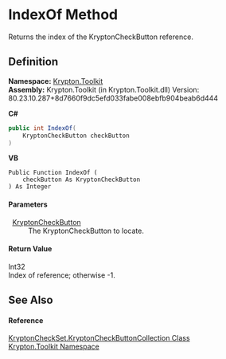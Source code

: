 # IndexOf Method


Returns the index of the KryptonCheckButton reference.



## Definition
**Namespace:** <a href="79d2eac2-21f4-54ff-7552-b20c33c30600.md">Krypton.Toolkit</a>  
**Assembly:** Krypton.Toolkit (in Krypton.Toolkit.dll) Version: 80.23.10.287+8d7660f9dc5efd033fabe008ebfb904beab6d444

**C#**
``` C#
public int IndexOf(
	KryptonCheckButton checkButton
)
```
**VB**
``` VB
Public Function IndexOf ( 
	checkButton As KryptonCheckButton
) As Integer
```



#### Parameters
<dl><dt>  <a href="ee73a6f6-a7ac-4fbc-81d5-a99892d36e77.md">KryptonCheckButton</a></dt><dd>The KryptonCheckButton to locate.</dd></dl>

#### Return Value
Int32  
Index of reference; otherwise -1.

## See Also


#### Reference
<a href="b3c27003-799f-5f18-3326-1f2ed0cef840.md">KryptonCheckSet.KryptonCheckButtonCollection Class</a>  
<a href="79d2eac2-21f4-54ff-7552-b20c33c30600.md">Krypton.Toolkit Namespace</a>  
